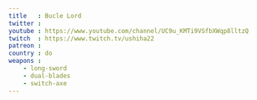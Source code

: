 ```yaml
---
title   : Bucle Lord
twitter : 
youtube : https://www.youtube.com/channel/UC9u_KMTi9VSfbXWqp8lltzQ
twitch  : https://www.twitch.tv/ushiha22
patreon : 
country : do
weapons :
    - long-sword
    - dual-blades
    - switch-axe
---
```


